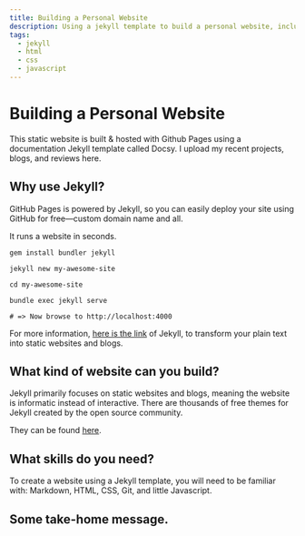 ```yaml
---
title: Building a Personal Website
description: Using a jekyll template to build a personal website, including blogs, projects, and reviews.
tags:
  - jekyll
  - html
  - css
  - javascript
---
```


# Building a Personal Website

This static website is built & hosted with Github Pages using a documentation Jekyll template called Docsy. I upload my recent projects, blogs, and reviews here.

## Why use Jekyll?

GitHub Pages is powered by Jekyll, so you can easily deploy your site using GitHub for free—custom domain name and all.

It runs a website in seconds.

```
gem install bundler jekyll

jekyll new my-awesome-site

cd my-awesome-site

bundle exec jekyll serve

# => Now browse to http://localhost:4000
```

For more information, [here is the link](https://jekyllrb.com/) of Jekyll, to transform your plain text into static websites and blogs.

## What kind of website can you build?

Jekyll primarily focuses on static websites and blogs, meaning the website is informatic instead of interactive. There are thousands of free themes for Jekyll created by the open source community.

They can be found [here](https://jekyllthemes.io/free).

## What skills do you need?

To create a website using a Jekyll template, you will need to be familiar with: Markdown, HTML, CSS, Git, and little Javascript.

## Some take-home message.
